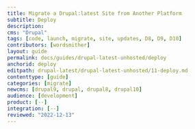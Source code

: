 ```yaml
---
title: Migrate a Drupal:latest Site from Another Platform
subtitle: Deploy
description: 
cms: "Drupal"
tags: [code, launch, migrate, site, updates, D8, D9, D10]
contributors: [wordsmither]
layout: guide
permalink: docs/guides/drupal-latest-unhosted/deploy
anchorid: deploy
editpath: drupal-latest/drupal-latest-unhosted/11-deploy.md
contenttype: [guide]
categories: [migrate]
newcms: [drupal9, drupal, drupal8, drupal10]
audience: [development]
product: [--]
integration: [--]
reviewed: "2022-12-13"
---
```


<Partial file="drupal-latest/deploy-using-launch.md" />
